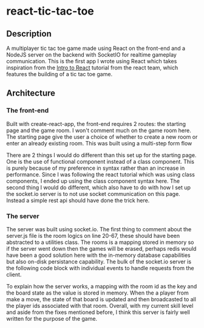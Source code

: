 # react-tic-tac-toe
## Description 
A multiplayer tic tac toe game made using React on the front-end and a NodeJS server on the backend with SocketIO for realtime gameplay communication. This is the first app I wrote using React which takes inspiration from the [Intro to React](https://reactjs.org/tutorial/tutorial.html) tutorial from the react team, which features the building of a tic tac toe game. 


## Architecture
### The front-end
Built with create-react-app, the front-end requires 2 routes: the starting page and the game room. I won't comment much on the game room here. The starting page give the user a choice of whether to create a new room or enter an already existing room. This was built using a multi-step form flow

There are 2 things I would do different than this set up for the starting page. One is the use of functional component instead of a class component. This is purely because of my preference in syntax rather than an increase in performance. Since I was following the react tutorial which was using class components, I ended up using the class component syntax here. The second thing I would do different, which also have to do with how I set up the socket.io server is to not use socket communication on this page. Instead a simple rest api should have done the trick here.  

### The server
The server was built using socket.io. The first thing to comment about the server.js file is the room logics on line 20-67, these should have been abstracted to a utilities class. The rooms is a mapping stored in memory so if the server went down then the games will be erased, perhaps redis would have been a good solution here with the in-memory database capabilities but also on-disk persistance capability. The bulk of the socket.io server is the following code block with individual events to handle requests from the client.

To explain how the server works, a mapping with the room id as the key and the board state as the value is stored in memory. When the a player from make a move, the state of that board is updated and then broadcasted to all the player ids associated with that room. Overall, with my current skill level and aside from the fixes mentioned before, I think this server is fairly well written for the purpose of the game.
